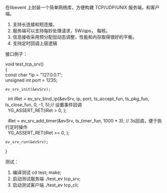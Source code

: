 在libevent 上封装一个简单网络库，方便构建 TCP/UDP/UNIX 服务端，和客户端。
1. 支持长连接和短连接。
2. 服务端可以支持每妙处理请求，5W/qps， 每核。
3. 信息接收采用预分配加动态调整，性能和内存取得很好的平衡。
4. 支持定时回调上层逻辑

接口例子：

<p>void test_tcp_srv()<br/>
{<br/>
    const char *ip = &quot;127.0.0.1&quot;;<br/>
    unsigned int port = 1235;</p>

<pre><code>ev_srv_init(&amp;evSrv);
</code></pre>

<p>   int iRet = ev_srv_bind_ip(&amp;evSrv, ip, port, ts_accept_fun, ts_pkg_fun, ts_close_fun, 0, -1, 5);// 设置事件回调<br/>
    YG_ASSERT_RET(iRet &gt; 0, );</p>

<p>   iRet = ev_srv_add_timer(&amp;evSrv, ts_timer_fun, 1000 * 3); // 3s回调，便于执行定时操作<br/>
    YG_ASSERT_RET(iRet &gt;= 0, );</p>

<pre><code>ev_srv_run(&amp;evSrv);
</code></pre>

<p>}</p>




测试：
1.  编译测试 cd test; make;
2.  启动测试服务端 ./test_ev tcp_srv;
3.  启动测试客户端  ./test_ev tcp_cli;
	


